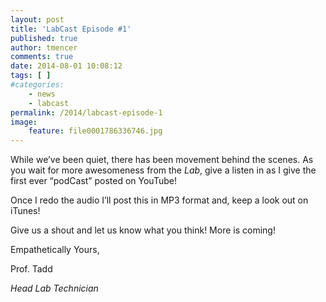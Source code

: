 ```yaml
---
layout: post
title: 'LabCast Episode #1'
published: true
author: tmencer
comments: true
date: 2014-08-01 10:08:12
tags: [ ]
#categories:
    - news
    - labcast
permalink: /2014/labcast-episode-1
image:
    feature: file0001786336746.jpg
---
```

While we&#8217;ve been quiet, there has been movement behind the scenes. As you wait for more awesomeness from the _Lab_, give a listen in as I give the first ever &#8220;podCast&#8221; posted on YouTube!

 

Once I redo the audio I&#8217;ll post this in MP3 format and, keep a look out on iTunes!

Give us a shout and let us know what you think! More is coming!

Empathetically Yours,
  
Prof. Tadd
  
_Head Lab Technician_